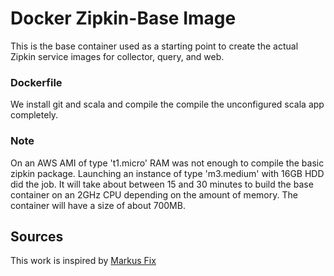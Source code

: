 # Docker Zipkin-Base Image

This is the base container used as a starting point to create the actual Zipkin service images for
collector, query, and web.

### Dockerfile
We install git and scala and compile the compile the unconfigured scala app completely.
### Note
On an AWS AMI of type 't1.micro' RAM was not enough to compile the basic zipkin package.
Launching an instance of type 'm3.medium' with 16GB HDD did the job. It will take about between 
15 and 30 minutes to build the base container on an 2GHz CPU depending on the amount of memory.
The container will have a size of about 700MB.

## Sources 
This work is inspired by [Markus Fix](https://github.com/lispmeister/docker-zipkin/blob/master/README.md)
